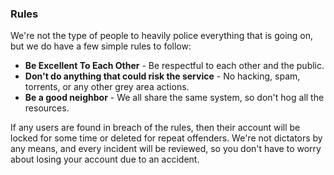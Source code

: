 ### Rules

We're not the type of people to heavily police everything that is going on, but we do have a few simple rules to follow:

* **Be Excellent To Each Other** - Be respectful to each other and the public.
* **Don't do anything that could risk the service** - No hacking, spam, torrents, or any other grey area actions.
* **Be a good neighbor** - We all share the same system, so don't hog all the resources.

If any users are found in breach of the rules, then their account will be locked for some time or deleted for repeat offenders. We're not dictators by any means, and every incident will be reviewed, so you don't have to worry about losing your account due to an accident.
